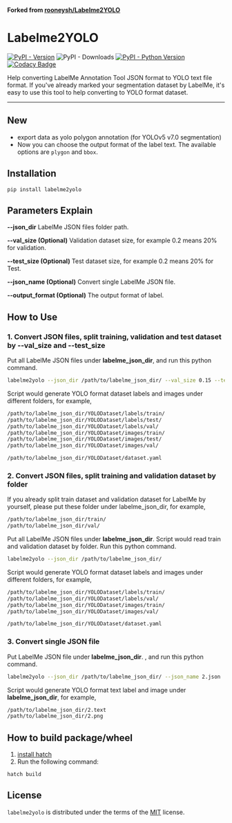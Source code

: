 **Forked from [rooneysh/Labelme2YOLO](https://github.com/rooneysh/Labelme2YOLO)**

# Labelme2YOLO

[![PyPI - Version](https://img.shields.io/pypi/v/labelme2yolo.svg)](https://pypi.org/project/labelme2yolo)
![PyPI - Downloads](https://img.shields.io/pypi/dm/labelme2yolo?style=flat)
[![PyPI - Python Version](https://img.shields.io/pypi/pyversions/labelme2yolo.svg)](https://pypi.org/project/labelme2yolo)
[![Codacy Badge](https://app.codacy.com/project/badge/Grade/12122fe86f8643c4aa5667c20d528f61)](https://www.codacy.com/gh/GreatV/labelme2yolo/dashboard?utm_source=github.com&amp;utm_medium=referral&amp;utm_content=GreatV/labelme2yolo&amp;utm_campaign=Badge_Grade)

Help converting LabelMe Annotation Tool JSON format to YOLO text file format. 
If you've already marked your segmentation dataset by LabelMe, it's easy to use this tool to help converting to YOLO format dataset.

---------

## New
- export data as yolo polygon annotation (for YOLOv5 v7.0 segmentation)
- Now you can choose the output format of the label text. The available options are `plygon` and `bbox`.
## Installation

```console
pip install labelme2yolo
```

## Parameters Explain
**--json_dir** LabelMe JSON files folder path.

**--val_size (Optional)** Validation dataset size, for example 0.2 means 20% for validation.

**--test_size (Optional)** Test dataset size, for example 0.2 means 20% for Test.

**--json_name (Optional)** Convert single LabelMe JSON file.

**--output_format (Optional)** The output format of label.

## How to Use

### 1. Convert JSON files, split training, validation and test dataset by --val_size and --test_size
Put all LabelMe JSON files under **labelme_json_dir**, and run this python command.
```bash
labelme2yolo --json_dir /path/to/labelme_json_dir/ --val_size 0.15 --test_size 0.15
```
Script would generate YOLO format dataset labels and images under different folders, for example,
```bash
/path/to/labelme_json_dir/YOLODataset/labels/train/
/path/to/labelme_json_dir/YOLODataset/labels/test/
/path/to/labelme_json_dir/YOLODataset/labels/val/
/path/to/labelme_json_dir/YOLODataset/images/train/
/path/to/labelme_json_dir/YOLODataset/images/test/
/path/to/labelme_json_dir/YOLODataset/images/val/

/path/to/labelme_json_dir/YOLODataset/dataset.yaml
```

### 2. Convert JSON files, split training and validation dataset by folder
If you already split train dataset and validation dataset for LabelMe by yourself, please put these folder under labelme_json_dir, for example,
```bash
/path/to/labelme_json_dir/train/
/path/to/labelme_json_dir/val/
```
Put all LabelMe JSON files under **labelme_json_dir**. 
Script would read train and validation dataset by folder.
Run this python command.
```bash
labelme2yolo --json_dir /path/to/labelme_json_dir/
```
Script would generate YOLO format dataset labels and images under different folders, for example,
```bash
/path/to/labelme_json_dir/YOLODataset/labels/train/
/path/to/labelme_json_dir/YOLODataset/labels/val/
/path/to/labelme_json_dir/YOLODataset/images/train/
/path/to/labelme_json_dir/YOLODataset/images/val/

/path/to/labelme_json_dir/YOLODataset/dataset.yaml
```

### 3. Convert single JSON file
Put LabelMe JSON file under **labelme_json_dir**. , and run this python command.
```bash
labelme2yolo --json_dir /path/to/labelme_json_dir/ --json_name 2.json
```
Script would generate YOLO format text label and image under **labelme_json_dir**, for example,
```bash
/path/to/labelme_json_dir/2.text
/path/to/labelme_json_dir/2.png
```

## How to build package/wheel

1. [install hatch](https://hatch.pypa.io/latest/install/)
2. Run the following command:

```shell
hatch build
```

## License

`labelme2yolo` is distributed under the terms of the [MIT](https://spdx.org/licenses/MIT.html) license.
